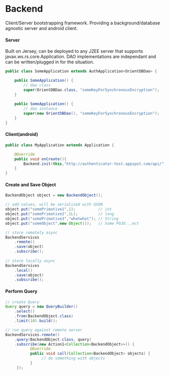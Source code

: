 Backend
===========

Client/Server bootstrapping framework. Providing a background/database agnostic server and android client.

#### Server
Built on Jersey, can be deployed to any J2EE server that supports javax.ws.rs.core.Application. DAO implementations are independant and can be written/plugged in for the situation.

```java
public class SomeApplication extends AuthApplication<OrientDBDao> {

    public SomeApplication() {
    	// dao class
        super(OrientDBDao.class, "someKeyForSynchronousEncryption");
    }
    
    public SomeApplication() {
        // dao instance
        super(new OrientDBDao(), "someKeyForSynchronousEncryption");
    }
}
```

#### Client(android)

```java
public class MyApplication extends Application {

    @Override
    public void onCreate(){
        Backend.init(this,"http://authenticator-test.appspot.com/api/");
    }
}
```

#### Create and Save Object

```java
BackendObject object = new BackendObject();

// add values, will be serialized with GSON
object.put("somePrimative1",1);          // int
object.put("somePrimative2",1L);         // long
object.put("somePrimative3","whatwhat"); // String
object.put("someObject",new Object());   // Some POJO...ect

// store remotely async
BackendServices
	.remote()
	.save(object)
	.subscribe();
        
// store locally async
BackendServices
	.local()
	.save(object)
	.subscribe();
```


#### Perform Query

```java
// create Query
Query query = new QueryBuilder()
    .select()
    .from(BackendObject.class)
    .limit(10).build();

// run query against remote server
BackendServices.remote()
    .query(BackendObject.class, query)
    .subscribe(new Action1<Collection<BackendObject>>() {
           @Override
           public void call(Collection<BackendObject> objects) {
 	     		// do something with objects
           }
     });
```
